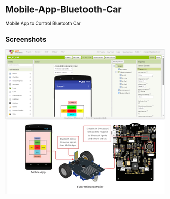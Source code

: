 # Mobile-App-Bluetooth-Car
Mobile App to Control Bluetooth Car

## Screenshots

![App Screenshot](images/photo.png)
![App Screenshot](images/Screenshot_20241222-220203.png)

